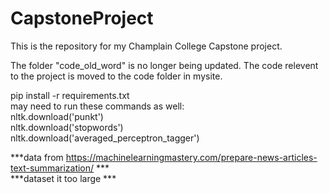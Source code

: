 # CapstoneProject

This is the repository for my Champlain College Capstone project.

The folder "code_old_word" is no longer being updated. The code relevent to
the project is moved to the code folder in mysite.

pip install -r requirements.txt <br />
may need to run these commands as well: <br />
  nltk.download('punkt') <br />
  nltk.download('stopwords') <br />
  nltk.download('averaged_perceptron_tagger') <br />


***data from https://machinelearningmastery.com/prepare-news-articles-text-summarization/ *** <br />
***dataset it too large ***
